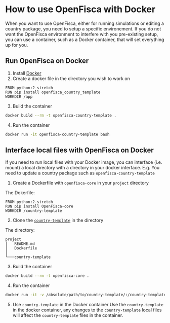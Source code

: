 # How to use OpenFisca with Docker

When you want to use OpenFisca, either for running simulations or editing a country package, you need to setup a specific environement.
If you do not want the OpenFisca environment to interfere with you pre-existing setup, you can use a container, such as a Docker container, that will set everything up for you.


## Run OpenFisca on Docker

1. Install [Docker](https://docs.docker.com/install/)
2. Create a docker file in the directory you wish to work on
```
FROM python:2-stretch 
RUN pip install openfisca_country_template
WORKDIR /app
```

3. Build the container
```sh
docker build --rm -t openfisca-country-template .
```

4. Run the container
```sh
docker run -it openfisca-country-template bash
``` 

## Interface local files with OpenFisca on Docker

If you need to run local files with your Docker image, you can interface (i.e. mount) a local directory with a directory in your docker interface.
E.g. You need to update a country package such as `openfisca-country-template`

1. Create a Dockerfile with `openfisca-core` in your `project` directory

The Dokerfile:
```
FROM python:2-stretch 
RUN pip install OpenFisca-core
WORKDIR /country-template
```

2. Clone the [`country-template`](https://github.com/openfisca/country-template) in the directory

The directory:
```
project
│   README.md
│   Dockerfile    
│
└───country-template
```

3. Build the container
```sh
docker build --rm -t openfisca-core .
```

4. Run the container

```sh
docker run -it -v /absolute/path/to/country-template/:/country-template openfisca-core bash
```

5. Use `country-template` in the Docker container
Use the `country-template` in the docker container, any changes to the `country-template` local files will affect the `country-template` files in the container.
